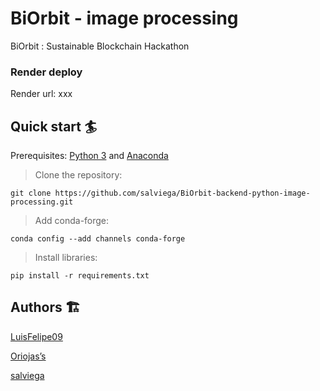# BiOrbit - image processing

BiOrbit : Sustainable Blockchain Hackathon

### Render deploy

Render url: xxx

## Quick start 🏄

Prerequisites: [Python 3](https://www.python.org) and [Anaconda](https://docs.conda.io)

> Clone the repository: 

```
git clone https://github.com/salviega/BiOrbit-backend-python-image-processing.git
```

> Add conda-forge:

```
conda config --add channels conda-forge   
```

> Install libraries:

```
pip install -r requirements.txt

```

## Authors 🏗

[LuisFelipe09](https://github.com/LuisFelipe09)

[Oriojas’s](https://github.com/Oriojas)

[salviega](https://github.com/salviega)
